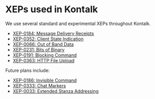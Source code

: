 # XEPs used in Kontalk

We use several standard and experimental XEPs throughout Kontalk.

* [XEP-0184: Message Delivery Receipts](http://www.xmpp.org/extensions/xep-0184.html)
* [XEP-0352: Client State Indication](https://xmpp.org/extensions/xep-0352.html)
* [XEP-0066: Out of Band Data](http://www.xmpp.org/extensions/xep-0066.html)
* [XEP-0231: Bits of Binary](http://xmpp.org/extensions/xep-0231.html)
* [XEP-0191: Blocking Command](http://xmpp.org/extensions/xep-0191.html)
* [XEP-0363: HTTP File Upload](http://xmpp.org/extensions/xep-0363.html)

Future plans include:

* [XEP-0186: Invisible Command](http://xmpp.org/extensions/xep-0186.html)
* [XEP-0333: Chat Markers](http://xmpp.org/extensions/xep-0333.html)
* [XEP-0033: Extended Stanza Addressing](http://xmpp.org/extensions/xep-0033.html)

